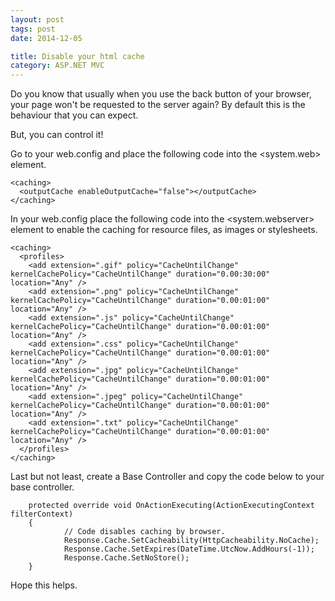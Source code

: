```yaml
---
layout: post
tags: post
date: 2014-12-05

title: Disable your html cache
category: ASP.NET MVC
---
```



Do you know that usually when you use the back button of your browser, your page won't be requested to the server again? By default this is the behaviour that you can expect.

But, you can control it!

<!--excerpt-->

Go to your web.config and place the following code into the <system.web> element.

    <caching>
      <outputCache enableOutputCache="false"></outputCache>
    </caching>

In your web.config place the following code into the <system.webserver> element to enable the caching for resource files, as images or stylesheets.
    
    <caching>
      <profiles>
        <add extension=".gif" policy="CacheUntilChange" kernelCachePolicy="CacheUntilChange" duration="0.00:30:00" location="Any" />
        <add extension=".png" policy="CacheUntilChange" kernelCachePolicy="CacheUntilChange" duration="0.00:01:00" location="Any" />
        <add extension=".js" policy="CacheUntilChange" kernelCachePolicy="CacheUntilChange" duration="0.00:01:00" location="Any" />
        <add extension=".css" policy="CacheUntilChange" kernelCachePolicy="CacheUntilChange" duration="0.00:01:00" location="Any" />
        <add extension=".jpg" policy="CacheUntilChange" kernelCachePolicy="CacheUntilChange" duration="0.00:01:00" location="Any" />
        <add extension=".jpeg" policy="CacheUntilChange" kernelCachePolicy="CacheUntilChange" duration="0.00:01:00" location="Any" />
        <add extension=".txt" policy="CacheUntilChange" kernelCachePolicy="CacheUntilChange" duration="0.00:01:00" location="Any" />
      </profiles>
    </caching>


Last but not least, create a Base Controller and copy the code below to your base controller.

        protected override void OnActionExecuting(ActionExecutingContext filterContext)
        {
                // Code disables caching by browser.
                Response.Cache.SetCacheability(HttpCacheability.NoCache);
                Response.Cache.SetExpires(DateTime.UtcNow.AddHours(-1));
                Response.Cache.SetNoStore();
        }


Hope this helps.